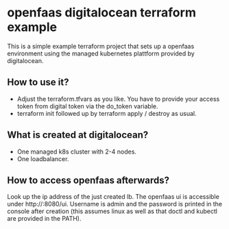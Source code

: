 # openfaas digitalocean terraform example

This is a simple example terraform project that sets up a openfaas environment using the managed kubernetes plattform provided by digitalocean.

## How to use it?
* Adjust the terraform.tfvars as you like. You have to provide your access token from digital token via the do_token variable.
* terraform init followed up by terraform apply / destroy as usual.

## What is created at digitalocean?
* One managed k8s cluster with 2-4 nodes.
* One loadbalancer.

## How to access openfaas afterwards?
Look up the ip address of the just created lb. The openfaas ui is accessible under http://<ip-from-lb>:8080/ui. Username is admin and the password is printed in the console after creation (this assumes linux as well as that doctl and kubectl are provided in the PATH).
